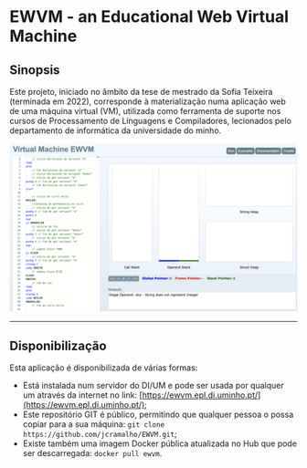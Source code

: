 # EWVM - an Educational Web Virtual Machine 
## Sinopsis 

Este projeto, iniciado no âmbito da tese de mestrado da Sofia Teixeira (terminada em 2022), corresponde à materialização numa aplicação web 
de uma máquina virtual (VM), utilizada como ferramenta de suporte nos cursos de Processamento de Linguagens e Compiladores, lecionados pelo
departamento de informática da universidade do minho. 

![Imagem do ambiente](ewvm.png)

--- 

## Disponibilização 

Esta aplicação é disponibilizada de várias formas:
- Está instalada num servidor do DI/UM e pode ser usada por qualquer um através da internet no link: [https://ewvm.epl.di.uminho.pt/](https://ewvm.epl.di.uminho.pt/);
- Este repositório GIT é público, permitindo que qualquer pessoa o possa copiar para a sua máquina: `git clone https://github.com/jcramalho/EWVM.git`;
- Existe também uma imagem Docker pública atualizada no Hub que pode ser descarregada: `docker pull ewvm`.
